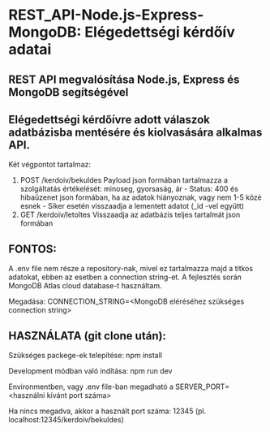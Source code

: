 # REST_API-Node.js-Express-MongoDB: Elégedettségi kérdőív adatai

## REST API megvalósítása Node.js, Express és MongoDB segítségével

## Elégedettségi kérdőívre adott válaszok adatbázisba mentésére és kiolvasására alkalmas API.
Két végpontot tartalmaz:
  1. POST /kerdoiv/bekuldes
	Payload json formában tartalmazza a szolgáltatás értékelését: minoseg, gyorsaság, ár
	- Status: 400 és hibaüzenet json formában, ha az adatok hiányoznak, vagy nem 1-5 közé esnek
	- Siker esetén visszaadja a lementett adatot (_id -vel együtt)
  2. GET /kerdoiv/letoltes
	Visszaadja az adatbázis teljes tartalmát json formában

## FONTOS:
A .env file nem része a repository-nak, mivel ez tartalmazza majd a titkos adatokat, ebben az
esetben a connection string-et. A fejlesztés során MongoDB Atlas cloud database-t használtam.

Megadása:
	CONNECTION_STRING=<MongoDB eléréséhez szükséges connection string>

## HASZNÁLATA (git clone után):
Szükséges packege-ek telepítése: npm install	

Development módban való indítása:  npm run dev			

   Environmentben, vagy .env file-ban megadható a SERVER_PORT=<használni kívánt port száma>	
   
   Ha nincs megadva, akkor a használt port száma: 12345 (pl. localhost:12345/kerdoiv/bekuldes)
